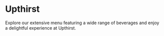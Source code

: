 # Upthirst
Explore our extensive menu featuring a wide range of beverages and enjoy a delightful experience at Upthirst.
